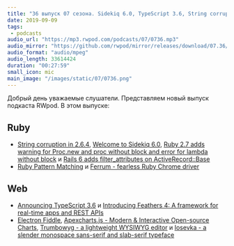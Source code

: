 ```yaml
---
title: "36 выпуск 07 сезона. Sidekiq 6.0, TypeScript 3.6, String corruption in 2.6.4, Ferrum, Electron Fiddle, Trumbowyg и прочее"
date: 2019-09-09
tags:
 - podcasts
audio_url: "https://mp3.rwpod.com/podcasts/07/0736.mp3"
audio_mirror: "https://github.com/rwpod/mirror/releases/download/07.36/0736.mp3"
audio_format: "audio/mpeg"
audio_length: 33614424
duration: "00:27:59"
small_icon: mic
main_image: "/images/static/07/0736.png"
---
```


Добрый день уважаемые слушатели. Представляем новый выпуск подкаста RWpod. В этом выпуске:

## Ruby

 - [String corruption in 2.6.4](https://bugs.ruby-lang.org/issues/16136), [Welcome to Sidekiq 6.0](https://www.mikeperham.com/2019/09/03/welcome-to-sidekiq-6.0/), [Ruby 2.7 adds warning for Proc.new and proc without block and error for lambda without block](https://blog.saeloun.com/2019/09/02/ruby-2-7-proc-without-block-warning.html) и [Rails 6 adds filter_attributes on ActiveRecord::Base](https://blog.bigbinary.com/2019/09/03/rails-6-adds-activerecord-base-filter_attributes.html)
 - [Ruby Pattern Matching](https://medium.com/cedarcode/ruby-pattern-matching-1e84cab3b44a) и [Ferrum - fearless Ruby Chrome driver](https://github.com/route/ferrum)

## Web

 - [Announcing TypeScript 3.6](https://devblogs.microsoft.com/typescript/announcing-typescript-3-6/) и [Introducing Feathers 4: A framework for real-time apps and REST APIs](https://blog.feathersjs.com/introducing-feathers-4-a-framework-for-real-time-apps-and-rest-apis-afff3819055b)
 - [Electron Fiddle](https://electronjs.org/fiddle), [Apexcharts.js - Modern & Interactive Open-source Charts](https://apexcharts.com/), [Trumbowyg - a lightweight WYSIWYG editor](https://alex-d.github.io/Trumbowyg/) и [Iosevka - a slender monospace sans-serif and slab-serif typeface](https://typeof.net/Iosevka/)

<!--more-->

